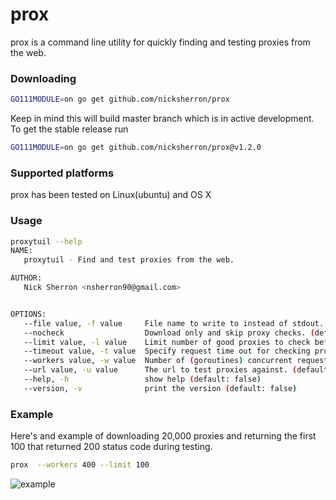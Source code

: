 prox
===
prox is a command line utility for quickly finding and testing proxies from the web.


### Downloading

```bash
GO111MODULE=on go get github.com/nicksherron/prox
```
Keep in mind this will build master branch which is in active development. 
To get the stable release run
```bash
GO111MODULE=on go get github.com/nicksherron/prox@v1.2.0
```


### Supported platforms
  prox has been tested on Linux(ubuntu) and OS X

### Usage
```bash
proxytuil --help
NAME:
   proxytuil - Find and test proxies from the web.

AUTHOR:
   Nick Sherron <nsherron90@gmail.com>


OPTIONS:
   --file value, -f value     File name to write to instead of stdout.
   --nocheck                  Download only and skip proxy checks. (default: false)
   --limit value, -l value    Limit number of good proxies to check before completing. (default: 0)
   --timeout value, -t value  Specify request time out for checking proxies. (default: 15s)
   --workers value, -w value  Number of (goroutines) concurrent requests to make for checking proxies. (default: 20)
   --url value, -u value      The url to test proxies against. (default: "https://httpbin.org/ip")
   --help, -h                 show help (default: false)
   --version, -v              print the version (default: false)

```


### Example

Here's and example of downloading 20,000 proxies and returning the first 100 that returned 200 status code 
during testing. 
```bash
prox  --workers 400 --limit 100
```
![example](https://github.com/nicksherron/prox/blob/master/example.gif?raw=true)
